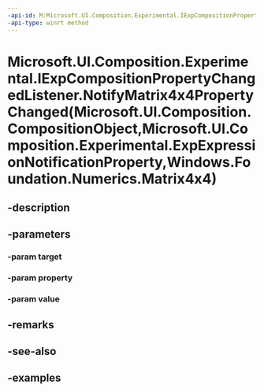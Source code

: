 ```yaml
---
-api-id: M:Microsoft.UI.Composition.Experimental.IExpCompositionPropertyChangedListener.NotifyMatrix4x4PropertyChanged(Microsoft.UI.Composition.CompositionObject,Microsoft.UI.Composition.Experimental.ExpExpressionNotificationProperty,Windows.Foundation.Numerics.Matrix4x4)
-api-type: winrt method
---
```


# Microsoft.UI.Composition.Experimental.IExpCompositionPropertyChangedListener.NotifyMatrix4x4PropertyChanged(Microsoft.UI.Composition.CompositionObject,Microsoft.UI.Composition.Experimental.ExpExpressionNotificationProperty,Windows.Foundation.Numerics.Matrix4x4)

<!--
public void NotifyMatrix4x4PropertyChanged (Microsoft.UI.Composition.CompositionObject target, Microsoft.UI.Composition.Experimental.ExpExpressionNotificationProperty property, System.Numerics.Matrix4x4 value);
-->


## -description

## -parameters

### -param target

### -param property

### -param value

## -remarks

## -see-also

## -examples


